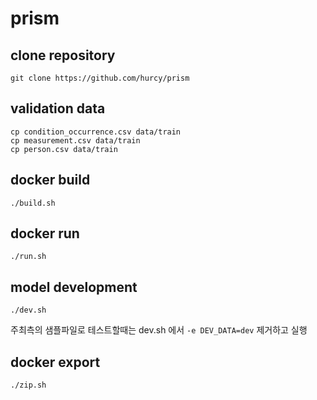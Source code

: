 # prism

## clone repository

```
git clone https://github.com/hurcy/prism
```

## validation data

```
cp condition_occurrence.csv data/train
cp measurement.csv data/train
cp person.csv data/train
```

## docker build

```
./build.sh
```

## docker run

```
./run.sh
```

## model development

```
./dev.sh
```

주최측의 샘플파일로 테스트할때는 dev.sh 에서 `-e DEV_DATA=dev` 제거하고 실행


## docker export

```
./zip.sh
```
